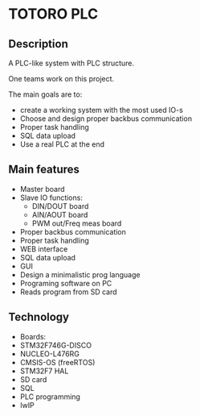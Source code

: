 # TOTORO PLC

## Description

A PLC-like system with PLC structure.

One teams work on this project.

The main goals are to:
- create a working system with the most used IO-s
- Choose and design proper backbus communication
- Proper task handling
- SQL data upload
- Use a real PLC at the end

## Main features

- Master board
- Slave IO functions:
	- DIN/DOUT board
	- AIN/AOUT board
	- PWM out/Freq meas board
- Proper backbus communication
- Proper task handling
- WEB interface
- SQL data upload
- GUI
- Design a minimalistic prog language
- Programing software on PC
- Reads program from SD card

## Technology

- Boards:
 - STM32F746G-DISCO
 - NUCLEO-L476RG
- CMSIS-OS (freeRTOS)
- STM32F7 HAL
- SD card
- SQL
- PLC programming
- lwIP
